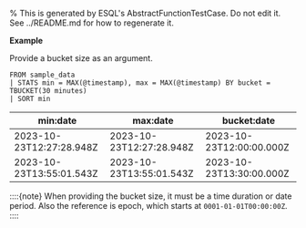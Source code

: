 % This is generated by ESQL's AbstractFunctionTestCase. Do not edit it. See ../README.md for how to regenerate it.

**Example**

Provide a bucket size as an argument.

```esql
FROM sample_data
| STATS min = MAX(@timestamp), max = MAX(@timestamp) BY bucket = TBUCKET(30 minutes)
| SORT min
```

| min:date | max:date | bucket:date |
| --- | --- | --- |
| 2023-10-23T12:27:28.948Z | 2023-10-23T12:27:28.948Z | 2023-10-23T12:00:00.000Z |
| 2023-10-23T13:55:01.543Z | 2023-10-23T13:55:01.543Z | 2023-10-23T13:30:00.000Z |


::::{note}
When providing the bucket size, it must be a time duration or date period.
Also the reference is epoch, which starts at `0001-01-01T00:00:00Z`.
::::


